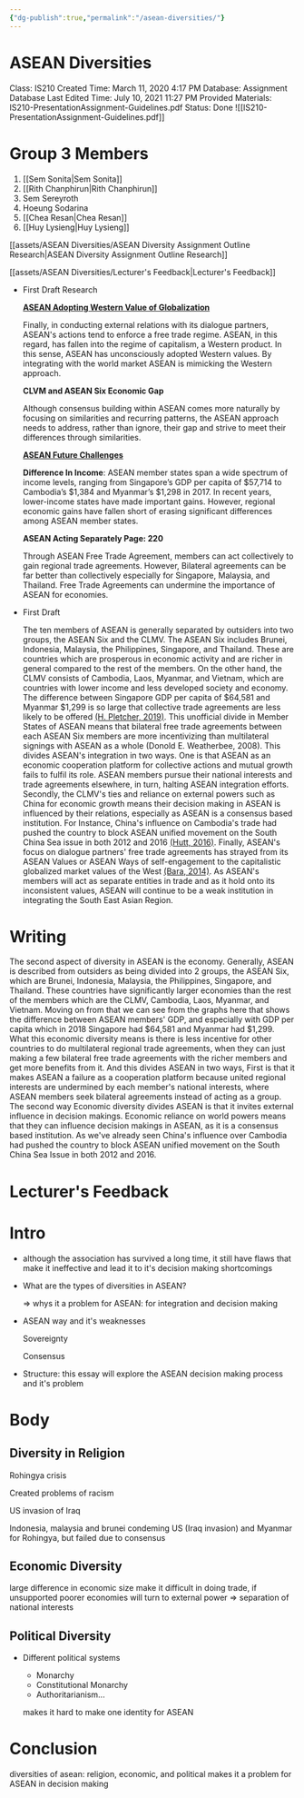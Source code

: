 ```yaml
---
{"dg-publish":true,"permalink":"/asean-diversities/"}
---
```


# ASEAN Diversities

Class: IS210
Created Time: March 11, 2020 4:17 PM
Database: Assignment Database
Last Edited Time: July 10, 2021 11:27 PM
Provided Materials: IS210-PresentationAssignment-Guidelines.pdf
Status: Done
![[IS210-PresentationAssignment-Guidelines.pdf]]
# Group 3 Members

1. [[Sem Sonita\|Sem Sonita]] 
2. [[Rith Chanphirun\|Rith Chanphirun]] 
3. Sem Sereyroth
4. Hoeung Sodarina
5. [[Chea Resan\|Chea Resan]] 
6. [[Huy Lysieng\|Huy Lysieng]] 

[[assets/ASEAN Diversities/ASEAN Diversity Assignment Outline Research\|ASEAN Diversity Assignment Outline Research]]

[[assets/ASEAN Diversities/Lecturer's Feedback\|Lecturer's Feedback]]

- First Draft Research
    
    **[ASEAN Adopting Western Value of Globalization](https://www.thejakartapost.com/news/2014/05/10/weaknesses-asean-way.html)**
    
    Finally, in conducting external relations with its dialogue partners, ASEAN's actions tend to enforce a free trade regime. ASEAN, in this regard, has fallen into the regime of capitalism, a Western product. In this sense, ASEAN has unconsciously adopted Western values. By integrating with the world market ASEAN is mimicking the Western approach.
    
    **CLVM and ASEAN Six Economic Gap**
    
    Although consensus building within ASEAN comes more naturally by focusing on similarities and recurring patterns, the ASEAN approach needs to address, rather than ignore, their gap and strive to meet their differences through similarities.
    
    **[ASEAN Future Challenges](https://www.weforum.org/agenda/2018/08/7-challenges-to-business-in-the-asean-region-and-how-to-solve-them/)**
    
    **Difference In Income**: ASEAN member states span a wide spectrum of income levels, ranging from Singapore’s GDP per capita of $57,714 to Cambodia’s $1,384 and Myanmar’s $1,298 in 2017. In recent years, lower-income states have made important gains. However, regional economic gains have fallen short of erasing significant differences among ASEAN member states.
    
    **ASEAN Acting Separately Page: 220**
    
    Through ASEAN Free Trade Agreement, members can act collectively to gain regional trade agreements. However, Bilateral agreements can be far better than collectively especially for Singapore, Malaysia, and Thailand. Free Trade Agreements can undermine the importance of ASEAN for economies.
    
- First Draft
    
    The ten members of ASEAN is generally separated by outsiders into two groups, the ASEAN Six and the CLMV. The ASEAN Six includes Brunei, Indonesia, Malaysia, the Philippines, Singapore, and Thailand. These are countries which are prosperous in economic activity and are richer in general compared to the rest of the members. On the other hand, the CLMV consists of Cambodia, Laos, Myanmar, and Vietnam, which are countries with lower income and less developed society and economy. The difference between Singapore GDP per capita of $64,581 and Myanmar $1,299 is so large that collective trade agreements are less likely to be offered [(H. Pletcher, 2019)](https://www.statista.com/statistics/804307/gross-domestic-product-gdp-per-capita-in-the-asean-countries/). This unofficial divide in Member States of ASEAN means that bilateral free trade agreements between each ASEAN Six members are more incentivizing than multilateral signings with ASEAN as a whole (Donold E. Weatherbee, 2008). This divides ASEAN's integration in two ways. One is that ASEAN as an economic cooperation platform for collective actions and mutual growth fails to fulfil its role. ASEAN members pursue their national interests and trade agreements elsewhere, in turn, halting ASEAN integration efforts. Secondly, the CLMV's ties and reliance on external powers such as China for economic growth means their decision making in ASEAN is influenced by their relations, especially as ASEAN is a consensus based institution. For Instance, China's influence on Cambodia's trade had pushed the country to block ASEAN unified movement on the South China Sea issue in both 2012 and 2016 [(Hutt, 2016)](https://thediplomat.com/2016/09/how-china-came-to-dominate-cambodia/). Finally, ASEAN's focus on dialogue partners' free trade agreements has strayed from its ASEAN Values or ASEAN Ways of self-engagement to the capitalistic globalized market values of the West [(Bara, 2014)](https://www.thejakartapost.com/news/2014/05/10/weaknesses-asean-way.html). As ASEAN's members will act as separate entities in trade and as it hold onto its inconsistent values, ASEAN will continue to be a weak institution in integrating the South East Asian Region.

# Writing
The second aspect of diversity in ASEAN is the economy. Generally, ASEAN is described from outsiders as being divided into 2 groups, the ASEAN Six, which are Brunei, Indonesia, Malaysia, the Philippines, Singapore, and Thailand. These countries have significantly larger economies than the rest of the members which are the CLMV, Cambodia, Laos, Myanmar, and Vietnam. Moving on from that we can see from the graphs here that shows the difference between ASEAN members' GDP, and especially with GDP per capita which in 2018 Singapore had $64,581 and Myanmar had $1,299. What this economic diversity means is there is less incentive for other countries to do multilateral regional trade agreements, when they can just making a few bilateral free trade agreements with the richer members and get more benefits from it. And this divides ASEAN in two ways, First is that it makes ASEAN a failure as a cooperation platform because united regional interests are undermined by each member's national interests, where ASEAN members seek bilateral agreements instead of acting as a group. The second way Economic diversity divides ASEAN is that it invites external influence in decision makings. Economic reliance on world powers means that they can influence decision makings in ASEAN, as it is a consensus based institution. As we've already seen China's influence over Cambodia had pushed the country to block ASEAN unified movement on the South China Sea Issue in both 2012 and 2016.
# Lecturer's Feedback

# Intro

- although the association has survived a long time, it still have flaws that make it ineffective and lead it to it's decision making shortcomings
- What are the types of diversities in ASEAN?
    
    ⇒ whys it a problem for ASEAN: for integration and decision making
    
- ASEAN way and it's weaknesses
    
    Sovereignty
    
    Consensus
    
- Structure: this essay will explore the ASEAN decision making process and it's problem

# Body

## Diversity in Religion

Rohingya crisis

Created problems of racism

US invasion of Iraq

Indonesia, malaysia and brunei condeming US (Iraq invasion) and Myanmar for Rohingya, but failed due to consensus

## Economic Diversity

large difference in economic size make it difficult in doing trade, if unsupported poorer economies will turn to external power ⇒ separation of national interests

## Political Diversity

- Different political systems
    - Monarchy
    - Constitutional Monarchy
    - Authoritarianism...
    
    makes it hard to make one identity for ASEAN 
    

# Conclusion

diversities of asean: religion, economic, and political makes it a problem for ASEAN in decision making